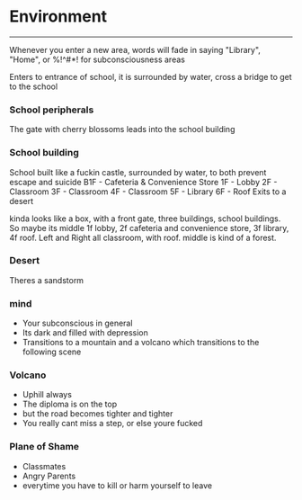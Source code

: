 # Environment
---
Whenever you enter a new area, words will fade in saying "Library", "Home", or %!^#\*! for subconsciousness areas

Enters to entrance of school, it is surrounded by water, cross a bridge to get to the school

### School peripherals
The gate with cherry blossoms
leads into the school building

### School building
School built like a fuckin castle, surrounded by water, to both prevent escape and suicide
B1F - Cafeteria & Convenience Store
1F - Lobby
2F - Classroom
3F - Classroom
4F - Classroom
5F - Library
6F - Roof
Exits to a desert

kinda looks like a box, with a front gate, three buildings, school buildings. So maybe its middle 1f lobby, 2f cafeteria and convenience store, 3f library, 4f roof. Left and Right all classroom, with roof. middle is kind of a forest.

### Desert
Theres a sandstorm

### mind
- Your subconscious in general
- Its dark and filled with depression
- Transitions to a mountain and a volcano which transitions to the following scene

### Volcano
- Uphill always
- The diploma is on the top
- but the road becomes tighter and tighter
- You really cant miss a step, or else youre fucked

### Plane of Shame
- Classmates
- Angry Parents
- everytime you have to kill or harm yourself to leave